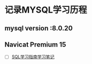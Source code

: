 # 记录MYSQL学习历程
## mysql version :8.0.20
## Navicat Premium 15
- [ ] [SQL学习指南学习笔记](https://github.com/MMW1996/MYSQL/blob/master/SQL_Books/1.SQL%E5%AD%A6%E4%B9%A0%E6%8C%87%E5%8D%97/README.md)
